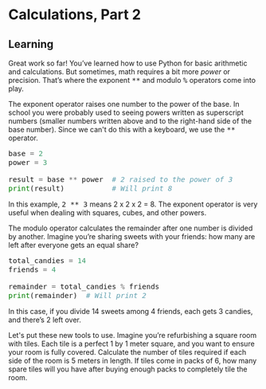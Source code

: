 <style>
code, pre {
  font-size: 0.9rem;
}
</style>

# Calculations, Part 2

## Learning
Great work so far! You’ve learned how to use Python for basic arithmetic and calculations. But sometimes, math requires a bit more *power* or precision. That’s where the exponent ```**``` and modulo ```%``` operators come into play.

The exponent operator raises one number to the power of the base. In school you were probably used to seeing powers written as superscript numbers (smaller numbers written above and to the right-hand side of the base number). Since we can't do this with a keyboard, we use the ```**``` operator.

```python
base = 2
power = 3

result = base ** power  # 2 raised to the power of 3
print(result)           # Will print 8
```
In this example, ```2 ** 3``` means 2 x 2 x 2 = 8. The exponent operator is very useful when dealing with squares, cubes, and other powers.

The modulo operator calculates the remainder after one number is divided by another. Imagine you’re sharing sweets with your friends: how many are left after everyone gets an equal share?

```python
total_candies = 14
friends = 4

remainder = total_candies % friends
print(remainder)  # Will print 2
```

In this case, if you divide 14 sweets among 4 friends, each gets 3 candies, and there’s 2 left over.

Let's put these new tools to use. Imagine you’re refurbishing a square room with tiles. Each tile is a perfect 1 by 1 meter square, and you want to ensure your room is fully covered. Calculate the number of tiles required if each side of the room is 5 meters in length. If tiles come in packs of 6, how many spare tiles will you have after buying enough packs to completely tile the room.
